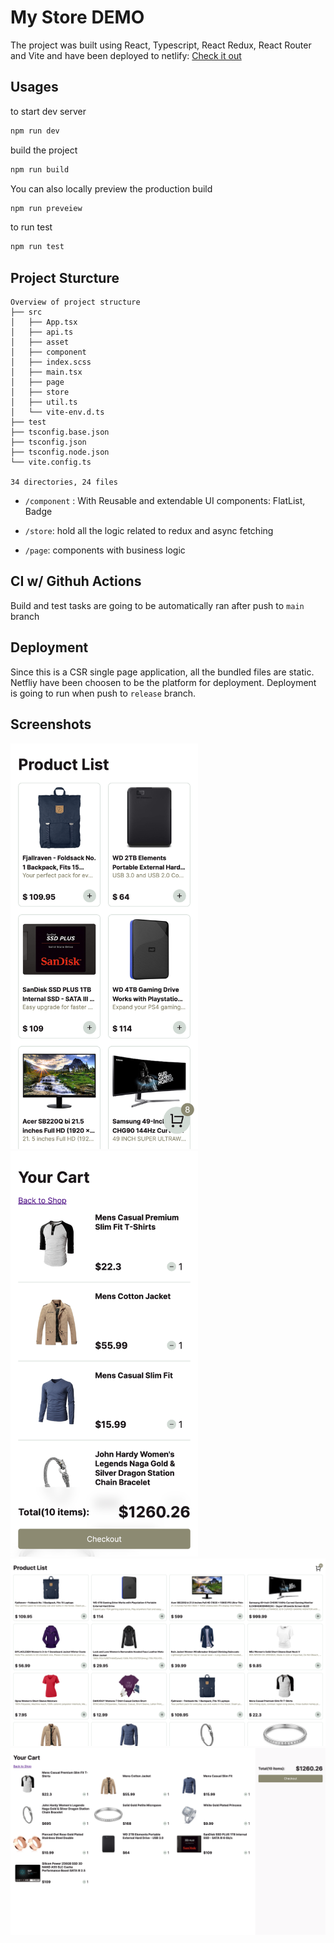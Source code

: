 # My Store DEMO

The project was built using React, Typescript, React Redux, React Router and Vite and have been deployed to netlify: [Check it out](https://release--lovely-syrniki-236122.netlify.app/)

## Usages

to start dev server 

```bash
npm run dev
```

build the project

```bash
npm run build
```

You can also locally preview the production build

```bash
npm run preveiew
```

to run test

```bash
npm run test
```

## Project Sturcture

```
Overview of project structure
├── src
│   ├── App.tsx
│   ├── api.ts
│   ├── asset
│   ├── component
│   ├── index.scss
│   ├── main.tsx
│   ├── page
│   ├── store
│   ├── util.ts
│   └── vite-env.d.ts
├── test
├── tsconfig.base.json
├── tsconfig.json
├── tsconfig.node.json
└── vite.config.ts

34 directories, 24 files

```

- `/component` : With Reusable and extendable UI components: FlatList, Badge

- `/store`: hold all the logic related to redux and async fetching

- `/page`: components with business logic

## CI w/ Githuh Actions

Build and test tasks are going to be automatically ran after push to `main` branch

## Deployment

Since this is a CSR single page application, all the bundled files are static. Netfliy have been choosen to be the platform for deployment. Deployment is going to run when push to `release` branch.

## Screenshots
<img src="./preview/product-list.png" alt="screen shot of product list on mobile" width="300"/>
<img src="./preview/cart.png" alt="screen shot of cart on mobile" width="300"/>
<img src="./preview/product-list-l.png" alt="screen shot of product list on desktop" width="700"/>
<img src="./preview/cart-l.png" alt="screen shot of cart on desktop" width="700"/>
